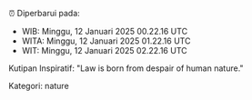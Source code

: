 ⏰ Diperbarui pada:
- WIB: Minggu, 12 Januari 2025 00.22.16 UTC
- WITA: Minggu, 12 Januari 2025 01.22.16 UTC
- WIT: Minggu, 12 Januari 2025 02.22.16 UTC

Kutipan Inspiratif:
"Law is born from despair of human nature."


Kategori: nature

